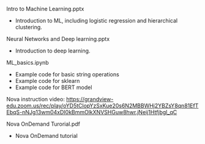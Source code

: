 Intro to Machine Learning.pptx
- Introduction to ML, including logistic regression and hierarchical clustering.
  
Neural Networks and Deep learning.pptx
- Introduction to deep learning.
  
ML_basics.ipynb
- Example code for basic string operations
- Example code for sklearn
- Example code for BERT model

Nova instruction video: https://grandview-edu.zoom.us/rec/play/oYD5tClopYzSxKue20s6N2MBBWHj2YBZsY8qn81EfTEbqS-nNJg13wm04xDI0kBmmOlkXNVSHGuw8hwr.jNeij1Htfjbgl_qC

Nova OnDemand Turorial.pdf
- Nova OnDemand tutorial
